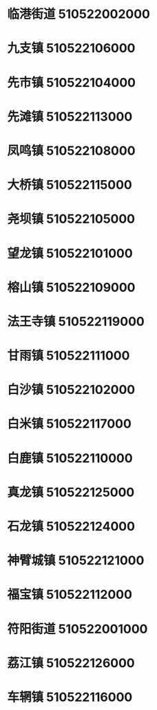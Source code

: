 # 临港街道 510522002000
# 九支镇 510522106000
# 先市镇 510522104000
# 先滩镇 510522113000
# 凤鸣镇 510522108000
# 大桥镇 510522115000
# 尧坝镇 510522105000
# 望龙镇 510522101000
# 榕山镇 510522109000
# 法王寺镇 510522119000
# 甘雨镇 510522111000
# 白沙镇 510522102000
# 白米镇 510522117000
# 白鹿镇 510522110000
# 真龙镇 510522125000
# 石龙镇 510522124000
# 神臂城镇 510522121000
# 福宝镇 510522112000
# 符阳街道 510522001000
# 荔江镇 510522126000
# 车辋镇 510522116000
